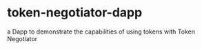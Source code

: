 # token-negotiator-dapp
a Dapp to demonstrate the capabilities of using tokens with Token Negotiator
